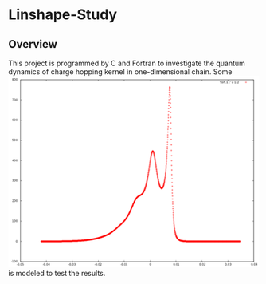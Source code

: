 # Linshape-Study

## Overview

This project is programmed by C and Fortran to investigate the quantum dynamics of charge hopping kernel in one-dimensional chain. Some ![lineshape](lineshape.png) is modeled to test the results.
